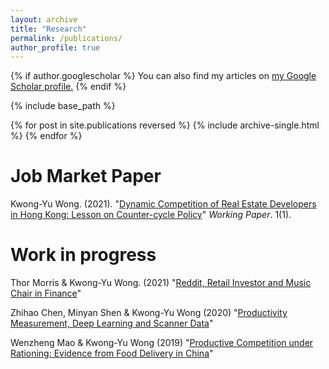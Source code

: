 ```yaml
---
layout: archive
title: "Research"
permalink: /publications/
author_profile: true
---
```


{% if author.googlescholar %}
  You can also find my articles on <u><a href="{{author.googlescholar}}">my Google Scholar profile</a>.</u>
{% endif %}

{% include base_path %}

{% for post in site.publications reversed %}
  {% include archive-single.html %}
{% endfor %}

# Job Market Paper
Kwong-Yu Wong. (2021). &quot;[Dynamic Competition of Real Estate Developers in Hong Kong: Lesson on Counter-cycle Policy](http://academicpages.github.io/files/paper1.pdf)&quot; <i>Working Paper</i>. 1(1).

# Work in progress
Thor Morris & Kwong-Yu Wong. (2021) &quot;[Reddit, Retail Investor and Music Chair in Finance]()&quot; 

Zhihao Chen, Minyan Shen & Kwong-Yu Wong (2020) &quot;[Productivity Measurement, Deep Learning and Scanner Data]()&quot; 

Wenzheng Mao & Kwong-Yu Wong (2019) &quot;[Productive Competition under Rationing: Evidence from Food Delivery in China]()&quot; 
